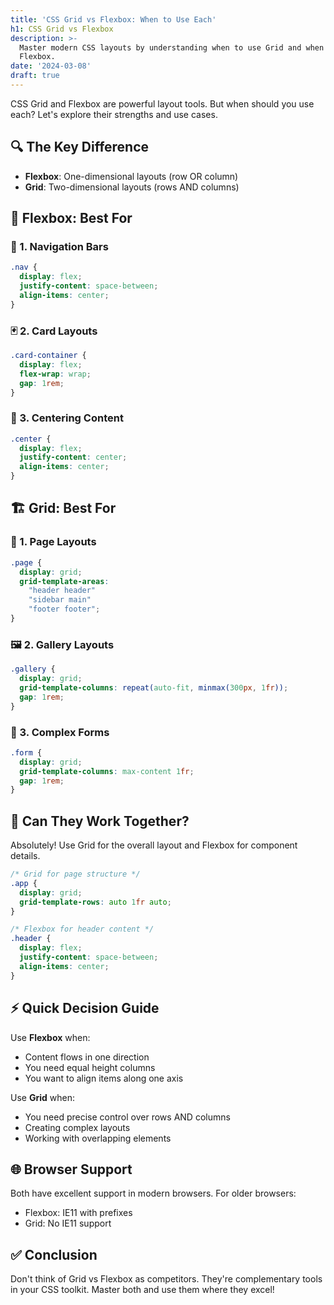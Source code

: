 ```yaml
---
title: 'CSS Grid vs Flexbox: When to Use Each'
h1: CSS Grid vs Flexbox
description: >-
  Master modern CSS layouts by understanding when to use Grid and when to use
  Flexbox.
date: '2024-03-08'
draft: true
---
```

CSS Grid and Flexbox are powerful layout tools. But when should you use each? Let's explore their strengths and use cases.
## 🔍 The Key Difference

- **Flexbox**: One-dimensional layouts (row OR column)
- **Grid**: Two-dimensional layouts (rows AND columns)

## 🧰 Flexbox: Best For

### 🧭 1. Navigation Bars

```css
.nav {
  display: flex;
  justify-content: space-between;
  align-items: center;
}
```

### 🃏 2. Card Layouts

```css
.card-container {
  display: flex;
  flex-wrap: wrap;
  gap: 1rem;
}
```

### 🎯 3. Centering Content

```css
.center {
  display: flex;
  justify-content: center;
  align-items: center;
}
```

## 🏗️ Grid: Best For

### 📄 1. Page Layouts

```css
.page {
  display: grid;
  grid-template-areas:
    "header header"
    "sidebar main"
    "footer footer";
}
```

### 🖼️ 2. Gallery Layouts

```css
.gallery {
  display: grid;
  grid-template-columns: repeat(auto-fit, minmax(300px, 1fr));
  gap: 1rem;
}
```

### 🧾 3. Complex Forms

```css
.form {
  display: grid;
  grid-template-columns: max-content 1fr;
  gap: 1rem;
}
```

## 🤝 Can They Work Together?

Absolutely! Use Grid for the overall layout and Flexbox for component details.

```css
/* Grid for page structure */
.app {
  display: grid;
  grid-template-rows: auto 1fr auto;
}

/* Flexbox for header content */
.header {
  display: flex;
  justify-content: space-between;
  align-items: center;
}
```

## ⚡ Quick Decision Guide

Use **Flexbox** when:
- Content flows in one direction
- You need equal height columns
- You want to align items along one axis

Use **Grid** when:
- You need precise control over rows AND columns
- Creating complex layouts
- Working with overlapping elements

## 🌐 Browser Support

Both have excellent support in modern browsers. For older browsers:
- Flexbox: IE11 with prefixes
- Grid: No IE11 support

## ✅ Conclusion

Don't think of Grid vs Flexbox as competitors. They're complementary tools in your CSS toolkit. Master both and use them where they excel!

